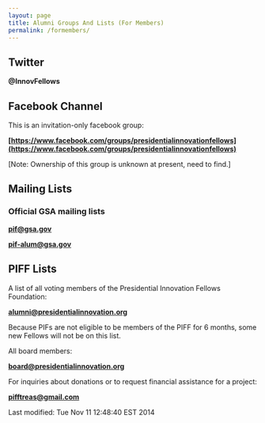 ```yaml
---
layout: page
title: Alumni Groups And Lists (For Members)
permalink: /formembers/
---
```


## Twitter

**@InnovFellows**

## Facebook Channel

This is an invitation-only facebook group:

**[https://www.facebook.com/groups/presidentialinnovationfellows](https://www.facebook.com/groups/presidentialinnovationfellows)**

[Note: Ownership of this group is unknown at present, need to find.]

## Mailing Lists

### Official GSA mailing lists

**<pif@gsa.gov>**

**<pif-alum@gsa.gov>**
		 
## PIFF Lists

A list of all voting members of the Presidential Innovation Fellows Foundation:

**<alumni@presidentialinnovation.org>**

Because PIFs are not eligible to be members of the PIFF for 6 months, some new Fellows will not be on this list.

All board members:

**<board@presidentialinnovation.org>**

For inquiries about donations or to request financial assistance for a project:

**<pifftreas@gmail.com>**


<!-- hhmts start -->Last modified: Tue Nov 11 12:48:40 EST 2014 <!-- hhmts end -->
